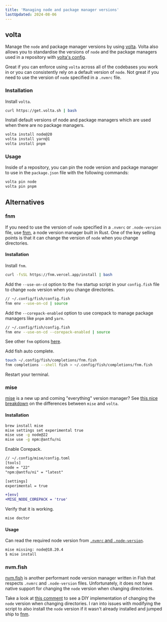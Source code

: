 ```yaml
---
title: 'Managing node and package manager versions'
lastUpdated: 2024-08-06
---
```


## volta

Manage the `node` and package manager versions by using [volta](https://docs.volta.sh/guide/). Volta also allows you to standardise the versions of `node` and the package managers used in a repository with [volta's config](https://docs.volta.sh/guide/understanding#managing-your-project).

Great if you can enforce using `volta` across all of the codebases you work in or you can consistently rely on a default version of `node`. Not great if you need to use the version of `node` specified in a `.nvmrc` file.

### Installation

Install `volta`.

```sh
curl https://get.volta.sh | bash
```

Install default versions of node and package managers which are used when there are no package managers.

```sh
volta install node@20
volta install yarn@1
volta install pnpm
```

### Usage

Inside of a repository, you can pin the node version and package manager to use in the `package.json` file with the following commands:

```sh
volta pin node
volta pin pnpm
```

## Alternatives

### fnm

If you need to use the version of `node` specified in a `.nvmrc` or `.node-version` file, use [fnm](https://github.com/Schniz/fnm), a node version manager built in Rust. One of the key selling points is that it can change the version of `node` when you change directories.

#### Installation

Install `fnm`.

```sh
curl -fsSL https://fnm.vercel.app/install | bash
```

Add the `--use-on-cd` option to the `fnm` startup script in your `config.fish` file to change `node` version when you change directories.

```sh "--use-on-cd"
// ~/.config/fish/config.fish
fnm env --use-on-cd | source
```

Add the `--corepack-enabled` option to use corepack to manage package managers like `pnpm` and `yarn`.

```sh "--corepack-enabled"
// ~/.config/fish/config.fish
fnm env --use-on-cd --corepack-enabled | source
```

See other `fnm` options [here](https://github.com/Schniz/fnm/blob/master/docs/configuration.md).

Add fish auto complete.

```sh
touch ~/.config/fish/completions/fnm.fish
fnm completions --shell fish > ~/.config/fish/completions/fnm.fish
```

Restart your terminal.

### mise

[mise](https://mise.jdx.dev/) is a new up and coming "everything" version manager? See [this nice breakdown](https://ricostacruz.com/posts/mise-vs-volta) on the differences between `mise` and `volta`.

#### Installation

```sh
brew install mise
mise settings set experimental true
mise use -g node@22
mise use -g npm:@antfu/ni
```

Enable Corepack.

```diff 
// ~/.config/mise/config.toml
[tools]
node = "22"
"npm:@antfu/ni" = "latest"

[settings]
experimental = true

+[env]
+MISE_NODE_COREPACK = 'true'
```

Verify that it is working.

```sh
mise doctor
```

#### Usage

Can read the required node version from [`.nvmrc` and `.node-version`](https://mise.jdx.dev/lang/node.html#nvmrc-and-node-version-support).

```sh
mise missing: node@18.20.4
$ mise install
```

### nvm.fish

[nvm.fish](https://github.com/jorgebucaran/nvm.fish) is another performant node version manager written in Fish that respects `.nvmrc` and `.node-version` files. Unfortunately, it does not have native support for changing the `node` version when changing directories.

Take a look at [this comment](https://github.com/jorgebucaran/nvm.fish/pull/186#issuecomment-1142412874) to see a DIY implementation of changing the `node` version when changing directories. I ran into issues with modifying the script to also install the `node` version if it wasn't already installed and jumped ship to [fnm](#fnm).
